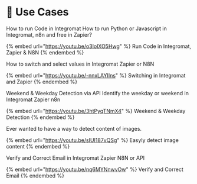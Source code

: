 # 🤩 Use Cases

How to run Code in Integromat How to run Python or Javascript in Integromat, n8n and free in Zapier?

{% embed url="https://youtu.be/o3IolXO5Hwg" %}
Run Code in Integromat, Zapier & N8N
{% endembed %}

How to switch and select values in Integromat Zapier or N8N

{% embed url="https://youtu.be/-nnxLAYIIns" %}
Switching in Integromat and Zapier
{% endembed %}

Weekend & Weekday Detection via API Identify the weekday or weekend in Integromat Zapier n8n

{% embed url="https://youtu.be/3htPyqTNmX4" %}
Weekend & Weekday Detection
{% endembed %}

Ever wanted to have a way to detect content of images.

{% embed url="https://youtu.be/sIUI187vQSg" %}
Easyly detect image content
{% endembed %}

Verify and Correct Email in Integromat Zapier N8N or API

{% embed url="https://youtu.be/nq6MYNnwvOw" %}
Verify and Correct Email
{% endembed %}
